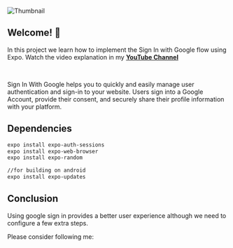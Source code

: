 ![Thumbnail](https://i.ytimg.com/vi/DN9dQ_6ezvA/maxresdefault.jpg)

## Welcome! 🎉

In this project we learn how to implement the Sign In with Google flow using Expo.
Watch the video explanation in my [**YouTube Channel**](https://youtu.be/DN9dQ_6ezvA)

<br />

Sign In With Google helps you to quickly and easily manage user authentication and sign-in to your website.
Users sign into a Google Account, provide their consent, and securely share their profile information with your platform.

## Dependencies

```bash
expo install expo-auth-sessions
expo install expo-web-browser
expo install expo-random

//for building on android
expo install expo-updates
```

## Conclusion

Using google sign in provides a better user experience although we need to configure a few extra steps.

Please consider following me:
